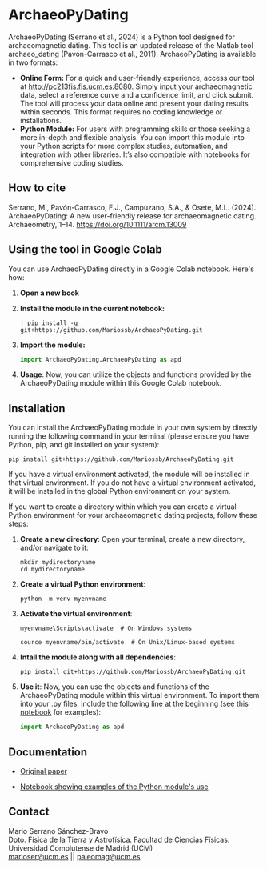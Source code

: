 # ArchaeoPyDating
ArchaeoPyDating (Serrano et al., 2024) is a Python tool designed for archaeomagnetic dating. This tool is an updated release of the Matlab tool archaeo_dating (Pavón-Carrasco et al., 2011). ArchaeoPyDating is available in two formats:
- **Online Form:** For a quick and user-friendly experience, access our tool at http://pc213fis.fis.ucm.es:8080. Simply input your archaeomagnetic data, select a reference curve and a confidence limit, and click submit. The tool will process your data online and present your dating results within seconds. This format requires no coding knowledge or installations.
- **Python Module:** For users with programming skills or those seeking a more in-depth and flexible analysis. You can import this module into your Python scripts for more complex studies, automation, and integration with other libraries. It’s also compatible with notebooks for comprehensive coding studies.


##  How to cite ##

Serrano, M., Pavón-Carrasco, F.J., Campuzano, S.A., & Osete, M.L. (2024). ArchaeoPyDating: A new user-friendly release for archaeomagnetic dating. Archaeometry, 1–14. https://doi.org/10.1111/arcm.13009

## Using the tool in Google Colab ##

You can use ArchaeoPyDating directly in a Google Colab notebook. Here's how:

1. **Open a new book**

2. **Install the module in the current notebook:**
   ```
   ! pip install -q git+https://github.com/Mariossb/ArchaeoPyDating.git
   ```

4. **Import the module:**
      ```python
   import ArchaeoPyDating.ArchaeoPyDating as apd
   ```
5. **Usage**:  Now, you can utilize the objects and functions provided by the ArchaeoPyDating module within this Google Colab notebook.

## Installation ##

You can install the ArchaeoPyDating module in your own system by directly running the following command in your terminal (please ensure you have Python, pip, and git installed on your system):
```
pip install git+https://github.com/Mariossb/ArchaeoPyDating.git
```
If you have a virtual environment activated, the module will be installed in that virtual environment. If you do not have a virtual environment activated, it will be installed in the global Python environment on your system.

If you want to create a directory within which you can create a virtual Python environment for your archaeomagnetic dating projects, follow these steps:

1. **Create a new directory**: Open your terminal, create a new directory, and/or navigate to it:
   ```
   mkdir mydirectoryname
   cd mydirectoryname
   ```

2. **Create a virtual Python environment**: 
    ```
    python -m venv myenvname
    ```

3. **Activate the virtual environment**: 
   ```
   myenvname\Scripts\activate  # On Windows systems
   ```   
   ```
   source myenvname/bin/activate  # On Unix/Linux-based systems
   ```

4. **Intall the module along with all dependencies**: 
   ```
   pip install git+https://github.com/Mariossb/ArchaeoPyDating.git
   ```

5. **Use it**:  Now, you can use the objects and functions of the ArchaeoPyDating module within this virtual environment. To import them into your .py files, include the following line at the beginning (see this [notebook](APD_example.ipynb) for examples):
   ```python
   import ArchaeoPyDating as apd
   ```



##  Documentation ##

- [Original paper](https://doi.org/10.1111/arcm.13009)

- [Notebook showing examples of the Python module's use](APD_example.ipynb)

## Contact ##

Mario Serrano Sánchez-Bravo  
Dpto. Física de la Tierra y Astrofísica. Facultad de Ciencias Físicas.  
Universidad Complutense de Madrid (UCM)  
marioser@ucm.es  || paleomag@ucm.es

